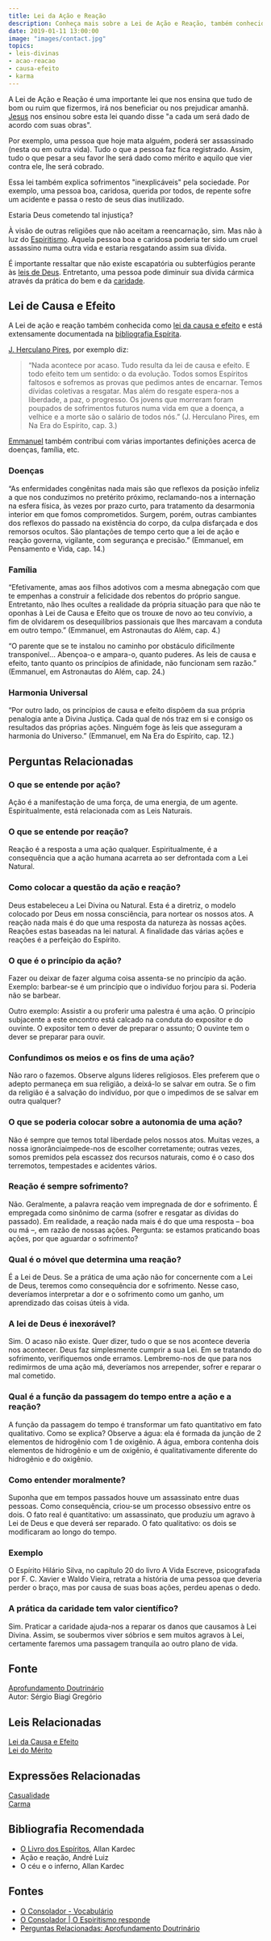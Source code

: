 ```yaml
---
title: Lei da Ação e Reação
description: Conheça mais sobre a Lei de Ação e Reação, também conhecida como Lei de Causa e Efeito.
date: 2019-01-11 13:00:00
image: "images/contact.jpg"
topics: 
- leis-divinas
- acao-reacao
- causa-efeito
- karma
---
```


A Lei de Ação e Reação é uma importante lei que nos ensina que tudo de bom ou
ruim que fizermos, irá nos beneficiar ou nos prejudicar amanhã.
[Jesus](/sobre/jesus) nos ensinou sobre esta lei quando disse "a cada um será
dado de acordo com suas obras". 

Por exemplo, uma pessoa que hoje mata alguém, poderá ser assassinado (nesta ou
em outra vida). Tudo o que a pessoa faz fica registrado. Assim, tudo o que
pesar a seu favor lhe será dado como mérito e aquilo que vier contra ele, lhe
será cobrado.

Essa lei também explica sofrimentos "inexplicáveis" pela sociedade. Por exemplo,
uma pessoa boa, caridosa, querida por todos, de repente sofre um acidente e passa
o resto de seus dias inutilizado.

Estaria Deus cometendo tal injustiça?

À visão de outras religiões que não aceitam a reencarnação, sim. Mas não à luz do
[Espiritismo](/espiritismo). Aquela pessoa boa e caridosa poderia ter sido um
cruel assassino numa outra vida e estaria resgatando assim sua dívida.

É importante ressaltar que não existe escapatória ou subterfúgios perante às
[leis de Deus](/leis-divinas). Entretanto, uma pessoa pode diminuir sua dívida
cármica através da prática do bem e da [caridade](/virtudes/caridade).

## Lei de Causa e Efeito
A Lei de ação e reação também conhecida como [lei da causa e
efeito](../causa-efeito) e está extensamente documentada na [bibliografia
Espírita](/livros).

[J. Herculano Pires](/bio/herculano-pires), por exemplo diz:
> “Nada acontece por acaso. Tudo resulta da lei de causa e efeito. E todo efeito
tem um sentido: o da evolução. Todos somos Espíritos faltosos e sofremos as
provas que pedimos antes de encarnar. Temos dívidas coletivas a resgatar. Mas
além do resgate espera-nos a liberdade, a paz, o progresso. Os jovens que
morreram foram poupados de sofrimentos futuros numa vida em que a doença, a
velhice e a morte são o salário de todos nós.” (J. Herculano Pires, em Na Era do
Espírito, cap. 3.)

[Emmanuel](/bio/emmanuel) também contribui com várias importantes definições
acerca de doenças, família, etc.

### Doenças
“As enfermidades congênitas nada mais são que reflexos da posição infeliz a que
nos conduzimos no pretérito próximo, reclamando-nos a internação na esfera
física, às vezes por prazo curto, para tratamento da desarmonia interior em que
fomos comprometidos. Surgem, porém, outras cambiantes dos reflexos do passado na
existência do corpo, da culpa disfarçada e dos remorsos ocultos. São plantações
de tempo certo que a lei de ação e reação governa, vigilante, com segurança e
precisão.” (Emmanuel, em Pensamento e Vida, cap. 14.)

### Família
“Efetivamente, amas aos filhos adotivos com a mesma abnegação com que te
empenhas a construir a felicidade dos rebentos do próprio sangue. Entretanto,
não lhes ocultes a realidade da própria situação para que não te oponhas à Lei
de Causa e Efeito que os trouxe de novo ao teu convívio, a fim de olvidarem os
desequilíbrios passionais que lhes marcavam a conduta em outro tempo.”
(Emmanuel, em Astronautas do Além, cap. 4.)

“O parente que se te instalou no caminho por obstáculo dificilmente
transponível… Abençoa-o e ampara-o, quanto puderes. As leis de causa e efeito,
tanto quanto os princípios de afinidade, não funcionam sem razão.” (Emmanuel, em
Astronautas do Além, cap. 24.)

### Harmonia Universal
“Por outro lado, os princípios de causa e efeito dispõem da sua própria
penalogia ante a Divina Justiça. Cada qual de nós traz em si e consigo os
resultados das próprias ações. Ninguém foge às leis que asseguram a harmonia do
Universo.” (Emmanuel, em Na Era do Espírito, cap. 12.)



## Perguntas Relacionadas

### O que se entende por ação?
Ação é a manifestação de uma força, de uma energia, de um agente.
Espiritualmente, está relacionada com as Leis Naturais.

### O que se entende por reação?
Reação é a resposta a uma ação qualquer. Espiritualmente, é a
consequência que a ação humana acarreta ao ser defrontada com a Lei
Natural.

### Como colocar a questão da ação e reação?
Deus estabeleceu a Lei Divina ou Natural. Esta é a diretriz, o modelo
colocado por Deus em nossa consciência, para nortear os nossos atos. A
reação nada mais é do que uma resposta da natureza às nossas ações.
Reações estas baseadas na lei natural. A finalidade das várias ações e
reações é a perfeição do Espírito.

### O que é o princípio da ação?
Fazer ou deixar de fazer alguma coisa assenta-se no princípio da ação.
Exemplo: barbear-se é um princípio que o indivíduo forjou para si.
Poderia não se barbear.

Outro exemplo: Assistir a ou proferir uma palestra é uma ação. O
princípio subjacente a este encontro está calcado na conduta do
expositor e do ouvinte. O expositor tem o dever de preparar o assunto; O
ouvinte tem o dever se preparar para ouvir.

### Confundimos os meios e os fins de uma ação?
Não raro o fazemos. Observe alguns líderes religiosos. Eles preferem que
o adepto permaneça em sua religião, a deixá-lo se salvar em outra. Se o
fim da religião é a salvação do indivíduo, por que o impedimos de se
salvar em outra qualquer?
### O que se poderia colocar sobre a autonomia de uma ação?
Não é sempre que temos total liberdade pelos nossos atos. Muitas vezes,
a nossa ignorânciaimpede-nos de escolher corretamente; outras vezes,
somos premidos pela escassez dos recursos naturais, como é o caso dos
terremotos, tempestades e acidentes vários.

### Reação é sempre sofrimento?
Não. Geralmente, a palavra reação vem impregnada de dor e sofrimento. É
empregada como sinônimo de carma (sofrer e resgatar as dívidas do
passado). Em realidade, a reação nada mais é do que uma resposta – boa
ou má –, em razão de nossas ações. Pergunta: se estamos praticando boas
ações, por que aguardar o sofrimento?
### Qual é o móvel que determina uma reação?
É a Lei de Deus. Se a prática de uma ação não for concernente com a Lei
de Deus, teremos como consequência dor e sofrimento. Nesse caso,
deveríamos interpretar a dor e o sofrimento como um ganho, um
aprendizado das coisas úteis à vida.

### A lei de Deus é inexorável?
Sim. O acaso não existe. Quer dizer, tudo o que se nos acontece deveria
nos acontecer. Deus faz simplesmente cumprir a sua Lei. Em se tratando
do sofrimento, verifiquemos onde erramos. Lembremo-nos de que para nos
redimirmos de uma ação má, deveríamos nos arrepender, sofrer e reparar o
mal cometido.

### Qual é a função da passagem do tempo entre a ação e a reação?
A função da passagem do tempo é transformar um fato quantitativo em fato
qualitativo. Como se explica? Observe a água: ela é formada da junção de
2 elementos de hidrogênio com 1 de oxigênio. A água, embora contenha
dois elementos de hidrogênio e um de oxigênio, é qualitativamente
diferente do hidrogênio e do oxigênio.

### Como entender moralmente?
Suponha que em tempos passados houve um assassinato entre duas pessoas.
Como consequência, criou-se um processo obsessivo entre os dois. O fato
real é quantitativo: um assassinato, que produziu um agravo à Lei de
Deus e que deverá ser reparado. O fato qualitativo: os dois se
modificaram ao longo do tempo.

### Exemplo
O Espírito Hilário Silva, no capítulo 20 do livro A Vida Escreve,
psicografada por F. C. Xavier e Waldo Vieira, retrata a história de uma
pessoa que deveria perder o braço, mas por causa de suas boas ações,
perdeu apenas o dedo.

### A prática da caridade tem valor científico?
Sim. Praticar a caridade ajuda-nos a reparar os danos que causamos à Lei
Divina. Assim, se soubermos viver sóbrios e sem muitos agravos à Lei,
certamente faremos uma passagem tranquila ao outro plano de vida.

## Fonte
[Aprofundamento Doutrinário](https://sites.google.com/view/aprofundamentodoutrinario/ação-e-reação)  
Autor: Sérgio Biagi Gregório

## Leis Relacionadas
[Lei da Causa e Efeito](../cause-effect)  
[Lei do Mérito](../merito)  

## Expressões Relacionadas
[Casualidade](/sobre/casualidade)  
[Carma](/sobre/carma)

## Bibliografia Recomendada
* [O Livro dos Espíritos](/livros/livro-dos-espiritos), Allan Kardec  
* Ação e reação, André Luiz  
* O céu e o inferno, Allan Kardec  

## Fontes
* [O Consolador - Vocabulário](http://www.oconsolador.com.br/linkfixo/vocabulario/principal.html)  
* [O Consolador | O Espiritismo responde](http://www.oconsolador.com.br/ano8/371/oespiritismoresponde.html)
* [Perguntas Relacionadas: Aprofundamento Doutrinário](https://sites.google.com/view/aprofundamentodoutrinario/ação-e-reação)  
